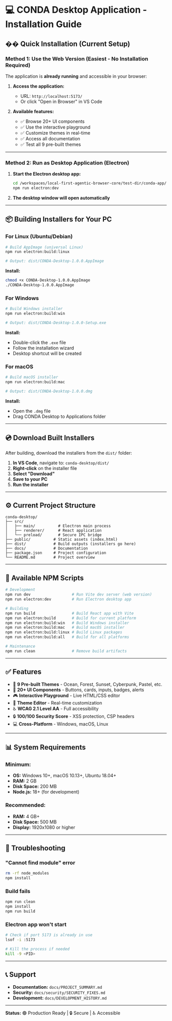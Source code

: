 # 💻 CONDA Desktop Application - Installation Guide

## �� Quick Installation (Current Setup)

### Method 1: Use the Web Version (Easiest - No Installation Required)

The application is **already running** and accessible in your browser:

1. **Access the application:**
   - URL: `http://localhost:5173/`
   - Or click "Open in Browser" in VS Code

2. **Available features:**
   - ✅ Browse 20+ UI components
   - ✅ Use the interactive playground
   - ✅ Customize themes in real-time
   - ✅ Access all documentation
   - ✅ Test all 9 pre-built themes

---

### Method 2: Run as Desktop Application (Electron)

1. **Start the Electron desktop app:**
   ```bash
   cd /workspaces/local-first-agentic-browser-core/test-dir/conda-app/conda-desktop
   npm run electron:dev
   ```

2. **The desktop window will open automatically**

---

## 📦 Building Installers for Your PC

### For Linux (Ubuntu/Debian)

```bash
# Build AppImage (universal Linux)
npm run electron:build:linux

# Output: dist/CONDA-Desktop-1.0.0.AppImage
```

**Install:**
```bash
chmod +x CONDA-Desktop-1.0.0.AppImage
./CONDA-Desktop-1.0.0.AppImage
```

### For Windows

```bash
# Build Windows installer
npm run electron:build:win

# Output: dist/CONDA-Desktop-1.0.0-Setup.exe
```

**Install:**
- Double-click the `.exe` file
- Follow the installation wizard
- Desktop shortcut will be created

### For macOS

```bash
# Build macOS installer  
npm run electron:build:mac

# Output: dist/CONDA-Desktop-1.0.0.dmg
```

**Install:**
- Open the `.dmg` file
- Drag CONDA Desktop to Applications folder

---

## 💿 Download Built Installers

After building, download the installers from the `dist/` folder:

1. **In VS Code**, navigate to: `conda-desktop/dist/`
2. **Right-click** on the installer file
3. **Select "Download"**
4. **Save to your PC**
5. **Run the installer**

---

## ⚙️ Current Project Structure

```
conda-desktop/
├── src/
│   ├── main/          # Electron main process
│   ├── renderer/      # React application
│   └── preload/       # Secure IPC bridge
├── public/          # Static assets (index.html)
├── dist/            # Build outputs (installers go here)
├── docs/            # Documentation
├── package.json     # Project configuration
└── README.md        # Project overview
```

---

## 🔧 Available NPM Scripts

```bash
# Development
npm run dev                  # Run Vite dev server (web version)
npm run electron:dev         # Run Electron desktop app

# Building
npm run build                # Build React app with Vite
npm run electron:build       # Build for current platform
npm run electron:build:win   # Build Windows installer
npm run electron:build:mac   # Build macOS installer
npm run electron:build:linux # Build Linux packages
npm run electron:build:all   # Build for all platforms

# Maintenance
npm run clean                # Remove build artifacts
```

---

## ✅ Features

- 🎨 **9 Pre-built Themes** - Ocean, Forest, Sunset, Cyberpunk, Pastel, etc.
- 🧩 **20+ UI Components** - Buttons, cards, inputs, badges, alerts
- 🎮 **Interactive Playground** - Live HTML/CSS editor
- 🎨 **Theme Editor** - Real-time customization
- ♿ **WCAG 2.1 Level AA** - Full accessibility
- 🔒 **100/100 Security Score** - XSS protection, CSP headers
- 💻 **Cross-Platform** - Windows, macOS, Linux

---

## 📊 System Requirements

### Minimum:
- **OS:** Windows 10+, macOS 10.13+, Ubuntu 18.04+
- **RAM:** 2 GB
- **Disk Space:** 200 MB
- **Node.js:** 18+ (for development)

### Recommended:
- **RAM:** 4 GB+
- **Disk Space:** 500 MB
- **Display:** 1920x1080 or higher

---

## 🐛 Troubleshooting

### "Cannot find module" error
```bash
rm -rf node_modules
npm install
```

### Build fails
```bash
npm run clean
npm install
npm run build
```

### Electron app won't start
```bash
# Check if port 5173 is already in use
lsof -i :5173

# Kill the process if needed
kill -9 <PID>
```

---

## 📞 Support

- **Documentation:** `docs/PROJECT_SUMMARY.md`
- **Security:** `docs/security/SECURITY_FIXES.md`
- **Development:** `docs/DEVELOPMENT_HISTORY.md`

---

**Status:** 🟢 Production Ready | 🔒 Secure | ♿ Accessible

